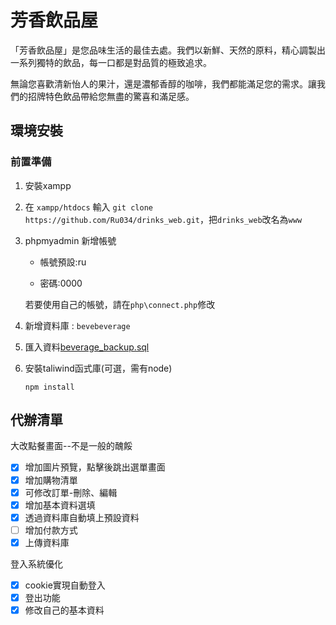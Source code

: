 # 芳香飲品屋

「芳香飲品屋」是您品味生活的最佳去處。我們以新鮮、天然的原料，精心調製出一系列獨特的飲品，每一口都是對品質的極致追求。

無論您喜歡清新怡人的果汁，還是濃郁香醇的咖啡，我們都能滿足您的需求。讓我們的招牌特色飲品帶給您無盡的驚喜和滿足感。

## 環境安裝

### 前置準備

1. 安裝xampp
2. 在 `xampp/htdocs` 輸入 `git clone https://github.com/Ru034/drinks_web.git`，把`drinks_web`改名為`www`

2. phpmyadmin 新增帳號

   - 帳號預設:ru

   - 密碼:0000
   
   若要使用自己的帳號，請在`php\connect.php`修改

3. 新增資料庫 : `bevebeverage`

4. 匯入資料[beverage_backup.sql](https://github.com/Ru034/drinks_web/blob/main/beverage_backup.sql)

5. 安裝taliwind函式庫(可選，需有node)

   ```
   npm install
   ```

   

## 代辦清單

大改點餐畫面--不是一般的醜餒

- [x] 增加圖片預覽，點擊後跳出選單畫面
- [x] 增加購物清單
- [x] 可修改訂單-刪除、編輯
- [x] 增加基本資料選填
- [x] 透過資料庫自動填上預設資料
- [ ] 增加付款方式
- [x] 上傳資料庫

登入系統優化

- [x] cookie實現自動登入
- [x] 登出功能
- [x] 修改自己的基本資料
